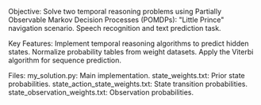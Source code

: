 Objective: Solve two temporal reasoning problems using Partially Observable Markov Decision Processes (POMDPs):
  "Little Prince" navigation scenario.
  Speech recognition and text prediction task.
  
Key Features:
  Implement temporal reasoning algorithms to predict hidden states.
  Normalize probability tables from weight datasets.
  Apply the Viterbi algorithm for sequence prediction.
  
Files:
my_solution.py: Main implementation.
state_weights.txt: Prior state probabilities.
state_action_state_weights.txt: State transition probabilities.
state_observation_weights.txt: Observation probabilities.
